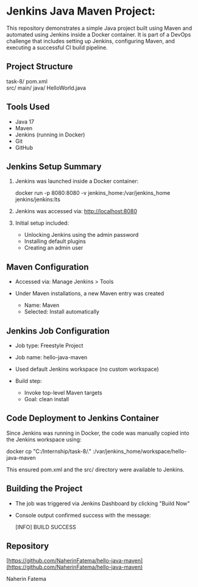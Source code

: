 # Jenkins Java Maven Project:

This repository demonstrates a simple Java project built using Maven and automated using Jenkins inside a Docker container. It is part of a DevOps challenge that includes setting up Jenkins, configuring Maven, and executing a successful CI build pipeline.

## Project Structure

task-8/
  pom.xml    
       src/
         main/
           java/
               HelloWorld.java




## Tools Used

* Java 17
* Maven
* Jenkins (running in Docker)
* Git
* GitHub

## Jenkins Setup Summary

1. Jenkins was launched inside a Docker container:

   docker run -p 8080:8080 -v jenkins\_home:/var/jenkins\_home jenkins/jenkins\:lts

2. Jenkins was accessed via: [http://localhost:8080](http://localhost:8080)

3. Initial setup included:

   * Unlocking Jenkins using the admin password
   * Installing default plugins
   * Creating an admin user

## Maven Configuration

* Accessed via: Manage Jenkins > Tools
* Under Maven installations, a new Maven entry was created

  * Name: Maven
  * Selected: Install automatically

## Jenkins Job Configuration

* Job type: Freestyle Project
* Job name: hello-java-maven
* Used default Jenkins workspace (no custom workspace)
* Build step:

  * Invoke top-level Maven targets
  * Goal: clean install

## Code Deployment to Jenkins Container

Since Jenkins was running in Docker, the code was manually copied into the Jenkins workspace using:

docker cp "C:/Internship/task-8/." <container-name>:/var/jenkins\_home/workspace/hello-java-maven

This ensured pom.xml and the src/ directory were available to Jenkins.

## Building the Project

* The job was triggered via Jenkins Dashboard by clicking "Build Now"
* Console output confirmed success with the message:

  \[INFO] BUILD SUCCESS

## Repository

[https://github.com/NaherinFatema/hello-java-maven](https://github.com/NaherinFatema/hello-java-maven)

Naherin Fatema

